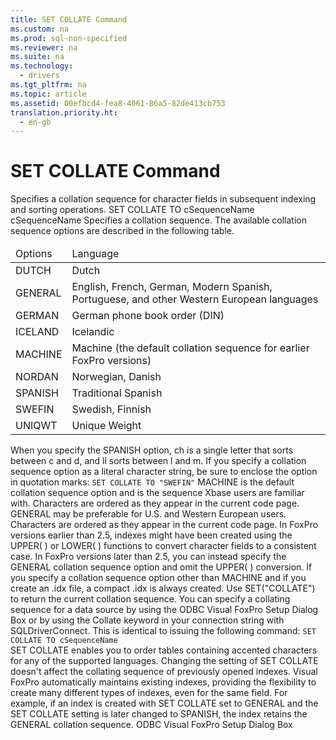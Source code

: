 ```yaml
---
title: SET COLLATE Command
ms.custom: na
ms.prod: sql-non-specified
ms.reviewer: na
ms.suite: na
ms.technology: 
  - drivers
ms.tgt_pltfrm: na
ms.topic: article
ms.assetid: 00efbcd4-fea8-4061-86a5-82de413cb753
translation.priority.ht: 
  - en-gb
---
```

# SET COLLATE Command
<?xml version="1.0" encoding="utf-8"?>
<developerReferenceWithSyntaxDocument xmlns="http://ddue.schemas.microsoft.com/authoring/2003/5" xmlns:xlink="http://www.w3.org/1999/xlink" xmlns:xsi="http://www.w3.org/2001/XMLSchema-instance" xsi:schemaLocation="http://ddue.schemas.microsoft.com/authoring/2003/5 http://dduestorage.blob.core.windows.net/ddueschema/developer.xsd">
  <introduction>
    <para>Specifies a collation sequence for character fields in subsequent indexing and sorting operations.</para>
  </introduction>
  <syntaxSection>
    <legacySyntax>
SET COLLATE TO <parameterReference>cSequenceName</parameterReference></legacySyntax>
  </syntaxSection>
  <section>
    <title>Arguments</title>
    <content>
      <definitionTable>
        <definedTerm> <legacyItalic>cSequenceName</legacyItalic> </definedTerm>
        <definition>
          <para>Specifies a collation sequence. The available collation sequence options are described in the following table.</para>
          <table xmlns:caps="http://schemas.microsoft.com/build/caps/2013/11">
            <thead>
              <tr>
                <TD>
                  <para>Options</para>
                </TD>
                <TD>
                  <para>Language</para>
                </TD>
              </tr>
            </thead>
            <tbody>
              <tr>
                <TD>
                  <para>DUTCH</para>
                </TD>
                <TD>
                  <para>Dutch </para>
                </TD>
              </tr>
              <tr>
                <TD>
                  <para>GENERAL</para>
                </TD>
                <TD>
                  <para>English, French, German, Modern Spanish, Portuguese, and other Western European languages</para>
                </TD>
              </tr>
              <tr>
                <TD>
                  <para>GERMAN</para>
                </TD>
                <TD>
                  <para>German phone book order (DIN)</para>
                </TD>
              </tr>
              <tr>
                <TD>
                  <para>ICELAND</para>
                </TD>
                <TD>
                  <para>Icelandic</para>
                </TD>
              </tr>
              <tr>
                <TD>
                  <para>MACHINE</para>
                </TD>
                <TD>
                  <para>Machine (the default collation sequence for earlier FoxPro versions)</para>
                </TD>
              </tr>
              <tr>
                <TD>
                  <para>NORDAN</para>
                </TD>
                <TD>
                  <para>Norwegian, Danish</para>
                </TD>
              </tr>
              <tr>
                <TD>
                  <para>SPANISH</para>
                </TD>
                <TD>
                  <para>Traditional Spanish</para>
                </TD>
              </tr>
              <tr>
                <TD>
                  <para>SWEFIN</para>
                </TD>
                <TD>
                  <para>Swedish, Finnish</para>
                </TD>
              </tr>
              <tr>
                <TD>
                  <para>UNIQWT</para>
                </TD>
                <TD>
                  <para>Unique Weight</para>
                </TD>
              </tr>
            </tbody>
          </table>
          <alert class="note">
            <para>When you specify the SPANISH option, <legacyItalic>ch</legacyItalic> is a single letter that sorts between <legacyItalic>c</legacyItalic> and <legacyItalic>d</legacyItalic>, and <legacyItalic>ll</legacyItalic> sorts between <legacyItalic>l</legacyItalic> and <legacyItalic>m</legacyItalic>.</para>
          </alert>
          <para>If you specify a collation sequence option as a literal character string, be sure to enclose the option in quotation marks:


</para>
          <code>SET COLLATE TO "SWEFIN"</code>
          <para>MACHINE is the default collation sequence option and is the sequence Xbase users are familiar with. Characters are ordered as they appear in the current code page.


</para>
          <para>GENERAL may be preferable for U.S. and Western European users. Characters are ordered as they appear in the current code page. In FoxPro versions earlier than 2.5, indexes might have been created using the <legacyBold>UPPER</legacyBold>( ) or <legacyBold>LOWER</legacyBold>( ) functions to convert character fields to a consistent case. In FoxPro versions later than 2.5, you can instead specify the GENERAL collation sequence option and omit the <legacyBold>UPPER</legacyBold>( ) conversion.


</para>
          <para>If you specify a collation sequence option other than MACHINE and if you create an .idx file, a compact .idx is always created.


</para>
          <para>Use SET("COLLATE") to return the current collation sequence.


</para>
          <para>You can specify a collating sequence for a data source by using the <legacyLink xlink:href="de020197-7f53-4643-9cbf-b7887ba88de9">ODBC Visual FoxPro Setup Dialog Box</legacyLink> or by using the Collate keyword in your connection string with <legacyLink xlink:href="10492c8f-3a18-4971-9db8-879e878083b9">SQLDriverConnect</legacyLink>. This is identical to issuing the following command:


</para>
          <code>SET COLLATE TO <legacyItalic>cSequenceName</legacyItalic></code>
        </definition>
      </definitionTable>
    </content>
  </section>
  <languageReferenceRemarks>
    <content>
      <para>SET COLLATE enables you to order tables containing accented characters for any of the supported languages. Changing the setting of SET COLLATE doesn't affect the collating sequence of previously opened indexes. Visual FoxPro automatically maintains existing indexes, providing the flexibility to create many different types of indexes, even for the same field.</para>
      <para>For example, if an index is created with SET COLLATE set to GENERAL and the SET COLLATE setting is later changed to SPANISH, the index retains the GENERAL collation sequence.</para>
    </content>
  </languageReferenceRemarks>
  <relatedTopics>
<link xlink:href="de020197-7f53-4643-9cbf-b7887ba88de9">ODBC Visual FoxPro Setup Dialog Box</link>
</relatedTopics>
</developerReferenceWithSyntaxDocument>